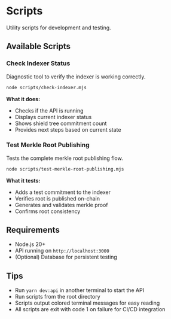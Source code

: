 # Scripts

Utility scripts for development and testing.

## Available Scripts

### Check Indexer Status

Diagnostic tool to verify the indexer is working correctly.

```bash
node scripts/check-indexer.mjs
```

**What it does:**

- Checks if the API is running
- Displays current indexer status
- Shows shield tree commitment count
- Provides next steps based on current state

### Test Merkle Root Publishing

Tests the complete merkle root publishing flow.

```bash
node scripts/test-merkle-root-publishing.mjs
```

**What it tests:**

- Adds a test commitment to the indexer
- Verifies root is published on-chain
- Generates and validates merkle proof
- Confirms root consistency

## Requirements

- Node.js 20+
- API running on `http://localhost:3000`
- (Optional) Database for persistent testing

## Tips

- Run `yarn dev:api` in another terminal to start the API
- Run scripts from the root directory
- Scripts output colored terminal messages for easy reading
- All scripts are exit with code 1 on failure for CI/CD integration
